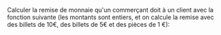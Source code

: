Calculer la remise de monnaie qu'un commerçant doit à un client avec la fonction suivante (les montants sont entiers, et on calcule la remise avec des billets de 10€, des billets de 5€ et des pièces de 1 €): 
